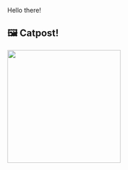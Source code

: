 Hello there!



## 🖼️ Catpost!

<sub>
    <img src="https://cdn2.thecatapi.com/images/ccg.jpg" height="256">
</sub>


